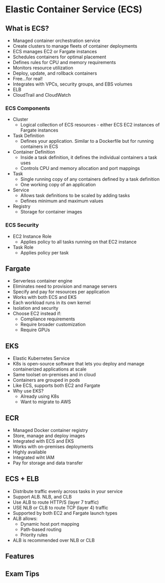 # Elastic Container Service (ECS)

## What is ECS?

- Managed container orchestration service
- Create clusters to manage fleets of container deployments
- ECS manages EC2 or Fargate instances
- Schedules containers for optimal placement
- Defines rules for CPU and memory requirements
- Monitors resource utilization
- Deploy, update, and rollback containers
- Free...for real!
- Integrates with VPCs, security groups, and EBS volumes
- ELB
- CloudTrail and CloudWatch

### ECS Components

- Cluster
  - Logical collection of ECS resources - either ECS EC2 instances of Fargate instances
- Task Definition
  - Defines your application.  Similar to a Dockerfile but for running containers in ECS
- Container Definition
  - Inside a task definition, it defines the individual containers a task uses
  - Controls CPU and memory allocation and port mappings
- Task
  - Single running copy of any containers defined by a task definition
  - One working copy of an application
- Service
  - Allows task definitions to be scaled by adding tasks
  - Defines minimum and maximum values
- Registry
  - Storage for container images

### ECS Security

- EC2 Instance Role
  - Applies policy to all tasks running on that EC2 instance
- Task Role
  - Applies policy per task

## Fargate

- Serverless container engine
- Eliminates need to provision and manage servers
- Specify and pay for resources per application
- Works with both ECS and EKS
- Each workload runs in its own kernel
- Isolation and security 
- Choose EC2 instead if:
  - Compliance requirements
  - Require broader customization
  - Require GPUs

## EKS

- Elastic Kubernetes Service
- K8s is open-source software that lets you deploy and manage containerized applications at scale
- Same toolset on-premises and in cloud
- Containers are grouped in pods
- Like ECS, supports both EC2 and Fargate
- Why use EKS?
  - Already using K8s
  - Want to migrate to AWS

## ECR

- Managed Docker container registry
- Store, manage and deploy images
- Integrated with ECS and EKS
- Works with on-premises deployments
- Highly available
- Integrated wiht IAM
- Pay for storage and data transfer

## ECS + ELB

- Distribute traffic evenly across tasks in your service
- Support ALB. NLB, and CLB
- Use ALB to route HTTP/S (layer 7 traffic)
- USE NLB or CLB to route TCP (layer 4) traffic
- Supported by both EC2 and Fargate launch types
- ALB allows:
  - Dynamic host port mapping
  - Path-based routing
  - Priority rules
- ALB is recommended over NLB or CLB

## Features

## Exam Tips